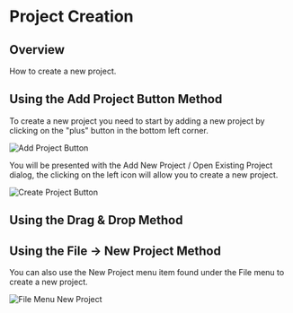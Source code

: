 # Project Creation

## Overview

How to create a new project.

## Using the Add Project Button Method

To create a new project you need to start by adding a new project by clicking on the "plus" button in the bottom left corner.

![Add Project Button](https://raw.github.com/hermwong/phonegap-gui/master/docs-assets/create/docs-plus-button.png)

You will be presented with the Add New Project / Open Existing Project dialog, the clicking on the left icon will allow you to create a new project.

![Create Project Button](https://raw.github.com/hermwong/phonegap-gui/master/docs-assets/create/docs-add-new.png)

## Using the Drag & Drop Method

## Using the File -> New Project Method

You can also use the New Project menu item found under the File menu to create a new project.

![File Menu New Project](https://raw.github.com/hermwong/phonegap-gui/master/docs-assets/create/docs-file-new.png)